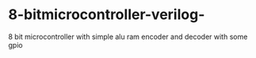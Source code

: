 # 8-bitmicrocontroller-verilog-
8 bit microcontroller with simple alu ram encoder and decoder with some gpio
